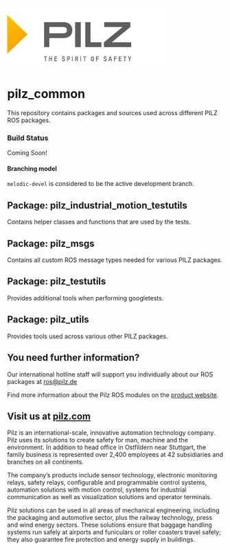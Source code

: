 [![PILZ](img/pilz-logo.png)](https://www.pilz.com)
# pilz_common
This repository contains packages and sources used across different PILZ ROS packages.

### Build Status
Coming Soon!

#### Branching model
`melodic-devel` is considered to be the active development branch.

## Package: pilz_industrial_motion_testutils
Contains helper classes and functions that are used by the tests.

## Package: pilz_msgs
Contains all custom ROS message types needed for various PILZ packages.

## Package: pilz_testutils
Provides additional tools when performing googletests.

## Package: pilz_utils
Provides tools used across various other PILZ packages.

## You need further information?
Our international hotline staff will support you individually about our ROS packages at ros@pilz.de

Find more information about the Pilz ROS modules on the [product website](https://www.pilz.com/en-INT/products/robotics/ros-modules).

## Visit us at [pilz.com](https://www.pilz.com)
Pilz is an international-scale, innovative automation technology company.
Pilz uses its solutions to create safety for man, machine and the environment.
In addition to head office in Ostfildern near Stuttgart,
the family business is represented over 2,400
employees at 42 subsidiaries and branches on all
continents.

The company’s products include sensor technology, electronic monitoring relays, safety
relays, configurable and programmable control systems, automation solutions with motion
control, systems for industrial communication as well as visualization solutions and
operator terminals.

Pilz solutions can be used in all areas of mechanical engineering, including the packaging
and automotive sector, plus the railway technology, press and wind energy sectors.
These solutions ensure that baggage handling systems run safely at airports and
funiculars or roller coasters travel safely; they also guarantee fire protection and energy
supply in buildings.
